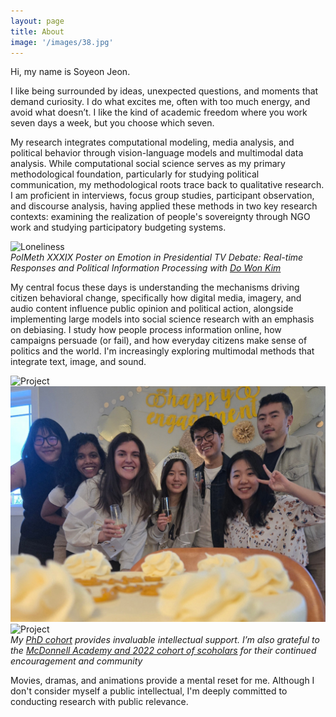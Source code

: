 ```yaml
---
layout: page
title: About
image: '/images/38.jpg'
---
```


Hi, my name is Soyeon Jeon.  

I like being surrounded by ideas, unexpected questions, and moments that demand curiosity. I do what excites me, often with too much energy, and avoid what doesn’t. I like the kind of academic freedom where you work seven days a week, but you choose which seven. 

My research integrates computational modeling, media analysis, and political behavior through vision-language models and multimodal data analysis. While computational social science serves as my primary methodological foundation, particularly for studying political communication, my methodological roots trace back to qualitative research. I am proficient in interviews, focus group studies, participant observation, and discourse analysis, having applied these methods in two key research contexts: examining the realization of people's sovereignty through NGO work and studying participatory budgeting systems. 

![Loneliness]({{site.baseurl}}/images/40.jpg)  
*PolMeth XXXIX Poster on Emotion in Presidential TV Debate: Real-time Responses and Political Information Processing with [Do Won Kim](https://do-won.github.io/)*

My central focus these days is understanding the mechanisms driving citizen behavioral change, specifically how digital media, imagery, and audio content influence public opinion and political action, alongside implementing large models into social science research with an emphasis on debiasing. I study how people process information online, how campaigns persuade (or fail), and how everyday citizens make sense of politics and the world. I'm increasingly exploring multimodal methods that integrate text, image, and sound.

<div class="gallery-box">
  <div class="gallery">
    <img src="/images/project-9.jpg" alt="Project">
    <img src="/images/project-10.jpg" alt="Project">
    <img src="/images/project-11.jpg" alt="Project">
  </div>
  <em>My <a href="https://polisci.wustl.edu/people?cat=444&letter=All" target="_blank">PhD cohort</a> provides invaluable intellectual support. I’m also grateful to the <a href="https://mcdonnell.wustl.edu/community/scholars/" target="_blank">McDonnell Academy and 2022 cohort of scoholars</a> for their continued encouragement and community</em>
<!--   <em>Gallery / <a href="https://unsplash.com/" target="_blank">Unsplash</a></em> -->
</div>


Movies, dramas, and animations provide a mental reset for me. Although I don't consider myself a public intellectual, I'm deeply committed to conducting research with public relevance.

